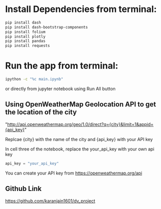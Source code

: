 # Install Dependencies from terminal:
```bash
pip install dash
pip install dash-bootstrap-components
pip install folium
pip install plotly
pip install pandas
pip install requests
```

# Run the app from terminal:
```bash
ipython -c "%c main.ipynb"
```
or directly from jupyter notebook using Run All button

## Using OpenWeatherMap Geolocation API to get the location of the city


"http://api.openweathermap.org/geo/1.0/direct?q={city}&limit=1&appid={api_key}"


Replcae {city} with the name of the city and {api_key} with your API key

In cell three of the notebook, replace the your_api_key with your own api key
```python
api_key = "your_api_key"

```
You can create your API key from https://openweathermap.org/api

## Github Link
https://github.com/karanjain1601/dv_project

